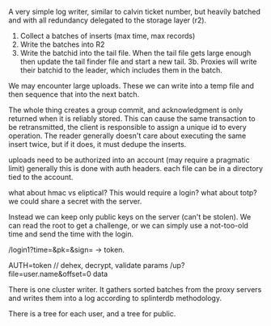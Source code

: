 
A very simple log writer, similar to calvin ticket number, but heavily batched and with all redundancy delegated to the storage layer (r2). 

1. Collect a batches of inserts (max time, max records)
2. Write the batches into R2
3. Write the batchid into the tail file. When the tail file gets large enough then update the tail finder file and start a new tail.
3b. Proxies will write their batchid to the leader, which includes them in the batch.




We may encounter large uploads. These we can write into a temp file and then sequence that into the next batch.

The whole thing creates a group commit, and acknowledgment is only returned when it is reliably stored. This can cause the same transaction to be retransmitted, the client is responsible to assign a unique id to every operation. The reader generally doesn't care about executing the same insert twice, but if it does, it must dedupe the inserts.



uploads need to be authorized into an account (may require a pragmatic limit)
generally this is done with auth headers. each file can be in a directory tied to the account.

what about hmac vs eliptical? This would require a login?
what about totp? we could share a secret with the server.

Instead we can keep only public keys on the server (can't be stolen).
We can read the root to get a challenge, or we can simply use a not-too-old time and send the time with the login.

/login1?time=&pk=&sign=
-> token.

AUTH=token   // dehex, decrypt, validate params
/up?file=user.name&offset=0 
data


There is one cluster writer. It gathers sorted batches from the proxy servers and writes them into a log according to splinterdb methodology. 

There is a tree for each user, and a tree for public.

